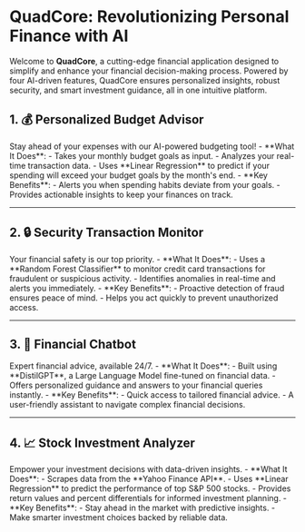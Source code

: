 <h1>QuadCore: Revolutionizing Personal Finance with AI</h1>

Welcome to **QuadCore**, a cutting-edge financial application designed to simplify and enhance your financial decision-making process. Powered by four AI-driven features, QuadCore ensures personalized insights, robust security, and smart investment guidance, all in one intuitive platform.
<h2>1. 💰 Personalized Budget Advisor</h2>
Stay ahead of your expenses with our AI-powered budgeting tool!  
- **What It Does**:  
  - Takes your monthly budget goals as input.  
  - Analyzes your real-time transaction data.  
  - Uses **Linear Regression** to predict if your spending will exceed your budget goals by the month's end.  
- **Key Benefits**:  
  - Alerts you when spending habits deviate from your goals.  
  - Provides actionable insights to keep your finances on track.  

---

<h2>2. 🔒 Security Transaction Monitor</h2>
Your financial safety is our top priority.  
- **What It Does**:  
  - Uses a **Random Forest Classifier** to monitor credit card transactions for fraudulent or suspicious activity.  
  - Identifies anomalies in real-time and alerts you immediately.  
- **Key Benefits**:  
  - Proactive detection of fraud ensures peace of mind.  
  - Helps you act quickly to prevent unauthorized access.  

---

<h2>3. 🤖 Financial Chatbot</h2>
Expert financial advice, available 24/7.  
- **What It Does**:  
  - Built using **DistilGPT**, a Large Language Model fine-tuned on financial data.  
  - Offers personalized guidance and answers to your financial queries instantly.  
- **Key Benefits**:  
  - Quick access to tailored financial advice.  
  - A user-friendly assistant to navigate complex financial decisions.  

---

<h2>4. 📈 Stock Investment Analyzer</h2>
Empower your investment decisions with data-driven insights.  
- **What It Does**:  
  - Scrapes data from the **Yahoo Finance API**.  
  - Uses **Linear Regression** to predict the performance of top S&P 500 stocks.  
  - Provides return values and percent differentials for informed investment planning.  
- **Key Benefits**:  
  - Stay ahead in the market with predictive insights.  
  - Make smarter investment choices backed by reliable data.  
